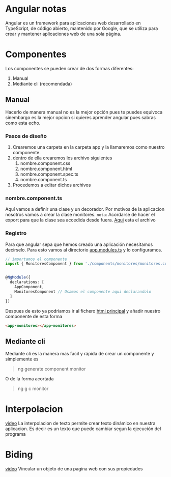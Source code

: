 # Angular notas
Angular es un framework para aplicaciones web desarrollado en TypeScript, de código abierto, mantenido por Google, que se utiliza para crear y mantener aplicaciones web de una sola página.

<!-- # Funcionalidad
Angular carga el [modulo](#modulos) principal que se llama  -->


# Componentes
Los componentes se pueden crear de dos formas diferentes:
1. Manual
2. Mediante cli (recomendada)
   
## Manual
Hacerlo de manera manual no es la mejor opción pues te puedes equivoca sinembargo es la mejor opcion si quieres aprender angular pues sabras como esta echo.

### Pasos de diseño
1. Crearemos una carpeta en la carpeta app y la llamaremos como nuestro componente.
2. dentro de ella crearemos los archivo siguientes
   1. nombre.component.css
   2. nombre.component.html
   3. nombre.component.spec.ts
   4. nombre.component.ts
3. Procedemos a editar dichos archivos
   
### nombre.component.ts
Aquí vamos a definir una clase y un decorador. Por motivos de la aplicacion nosotros vamos a crear la clase monitores.
`nota`: Acordarse de hacer el export para que la clase sea accedida desde fuera.
[Aqui](angular/app/../src/app/components/monitores/monitores.component.ts) esta el archivo


### Registro
Para que angular sepa que hemos creado una aplicación necesitamos decirselo. Para esto vamos al directorio [app.modules.ts](angular/src/app/app.module.ts) y lo configuramos.

```typescript
// importamos el componente
import { MonitoresComponent } from './components/monitores/monitores.component';


@NgModule({
  declarations: [
    AppComponent,
    MonitoresComponent // Usamos el componente aqui declarandolo
  ]
})
```

Despues de esto ya podriamos ir al fichero [html principal](angular/src/app/app.component.html) y añadir nuestro componente de esta forma
```html
<app-monitores></app-monitores>
```

## Mediante cli
Mediante cli es la manera mas facil y rápida de crear un componente y simplemente es 
> ng generate component monitor

O de la forma acortada

> ng g c monitor

# Interpolacion
[video](https://www.youtube.com/watch?v=KfYyWNqJaVc&list=PLU8oAlHdN5BnNAe8zXnuBNzKID39DUwcO&index=7)
La interpolacion de texto permite crear texto dinámico en nuestra aplicacion. Es decir es un texto que puede cambiar segun la ejecución del programa

# Biding
[video](https://www.youtube.com/watch?v=ILO7-5Hnxt8&list=PLU8oAlHdN5BnNAe8zXnuBNzKID39DUwcO&index=9)
Vincular un objeto de una pagina web con sus propiedades

